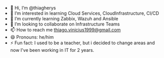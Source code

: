 - 👋 Hi, I’m @thiagherys
- 👀 I’m interested in learning Cloud Services, CloudInfrastructure, CI/CD 
- 🌱 I’m currently learning Zabbix, Wazuh and Ansible
- 💞️ I’m looking to collaborate on Infrastructure Teams
- 📫 How to reach me thiago.vinicius1999@gmail.com 
- 😄 Pronouns: he/him
- ⚡ Fun fact: I used to be a teacher, but i decided to change areas and now I've been working in IT for 2 years.

<!---
thiagherys/thiagherys is a ✨ special ✨ repository because its `README.md` (this file) appears on your GitHub profile.
You can click the Preview link to take a look at your changes.
--->
